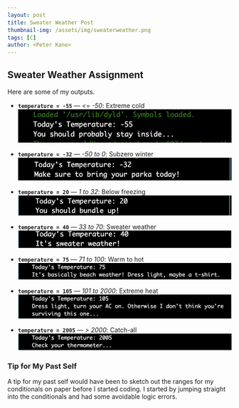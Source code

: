 ```yaml
---
layout: post
title: Sweater Weather Post
thumbnail-img: /assets/img/sweaterweather.png
tags: [C]
author: <Peter Kane>
---
```

## Sweater Weather Assignment 

Here are some of my outputs.

- **`temperature = -55`** — *<= -50*: Extreme cold  
  ![stayinside](/assets/img/stayinside.png)  

- **`temperature = -32`** — *-50 to 0*: Subzero winter  
  ![parka](/assets/img/parka.png)  

- **`temperature = 20`** — *1 to 32*: Below freezing  
  ![bundleup](/assets/img/bundleup.png)  

- **`temperature = 40`** — *33 to 70*: Sweater weather  
  ![sweaterweather](/assets/img/sweaterweather.png)  

- **`temperature = 75`** — *71 to 100*: Warm to hot  
  ![beach](/assets/img/Beach.png)  

- **`temperature = 105`** — *101 to 2000*: Extreme heat  
  ![over100](/assets/img/over100.png)  

- **`temperature = 2005`** — *> 2000*: Catch-all  
  ![over2k](/assets/img/Over2k.png) 

### Tip for My Past Self  
A tip for my past self would have been to sketch out the ranges for my conditionals on paper before I started coding. I started by jumping straight into the conditionals and had some avoidable logic errors.
